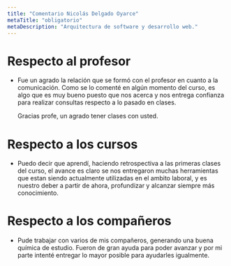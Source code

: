 ```yaml
---
title: "Comentario Nicolás Delgado Oyarce"
metaTitle: "obligatorio"
metaDescription: "Arquitectura de software y desarrollo web."
---
```


# Respecto al profesor
- Fue un agrado la relación que se formó con el profesor en cuanto a la comunicación.
  Como se lo comenté en algún momento del curso, es algo que es muy bueno puesto que nos
  acerca y nos entrega confianza para realizar consultas respecto a lo pasado en clases.

  Gracias profe, un agrado tener clases con usted.

# Respecto a los cursos
- Puedo decir que aprendí, haciendo retrospectiva a las primeras clases del curso, el avance es claro
  se nos entregaron muchas herramientas que estan siendo actualmente utilizadas en el ambito laboral,
  y es nuestro deber a partir de ahora, profundizar y alcanzar siempre más conocimiento. 
# Respecto a los compañeros
- Pude trabajar con varios de mis compañeros, generando una buena química de estudio. Fueron de 
  gran ayuda para poder avanzar y por mi parte intenté entregar lo mayor posible para ayudarles 
  igualmente.


